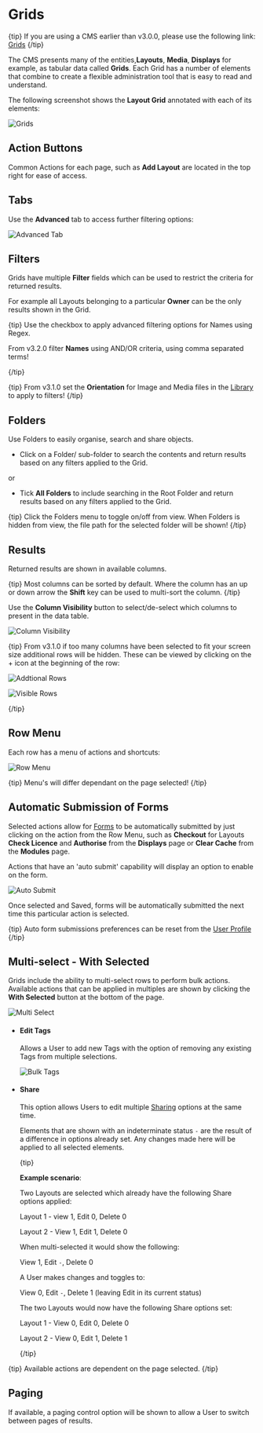 <!--toc=tour-->

# Grids 

{tip}
If you are using a CMS earlier than v3.0.0, please use the following link: [Grids](tour_grids_2.html)
{/tip}

The CMS presents many of the entities,**Layouts**, **Media**, **Displays** for example, as tabular data called **Grids**. Each Grid has a number of elements that combine to create a flexible administration tool that is easy to read and understand.

The following screenshot shows the **Layout Grid** annotated with each of its elements:

![Grids](img/v3_tour_grids.png)

## Action Buttons

Common Actions for each page, such as **Add Layout** are located in the top right for ease of access.

## Tabs

Use the **Advanced** tab to access further filtering options:

![Advanced Tab](img/v3.1_tour_grids_advanced.png)

## Filters

Grids have multiple **Filter** fields which can be used to restrict the criteria for returned results.

For example all Layouts belonging to a particular **Owner** can be the only results shown in the Grid.

{tip}
Use the checkbox to apply advanced filtering options for Names using Regex.

From v3.2.0 filter **Names** using AND/OR criteria, using comma separated terms!

{/tip}

{tip}
From v3.1.0 set the **Orientation** for Image and Media files in the [Library](media_library.html) to apply to filters!
{/tip}

## Folders

Use Folders to easily organise, search and share objects.

- Click on a Folder/ sub-folder to search the contents and return results based on any filters applied to the Grid.

or

- Tick **All Folders** to include searching in the Root Folder and return results based on any filters applied to the Grid.

{tip}
Click the Folders menu to toggle on/off from view.  When Folders is hidden from view, the file path for the selected folder will be shown!
{/tip}

## Results 

Returned results are shown in available columns. 

{tip}
Most columns can be sorted by default. Where the column has an up or down arrow the **Shift** key can be used to multi-sort the column.
{/tip}

Use the **Column Visibility** button to select/de-select which columns to present in the data table.

![Column Visibility](img/v3_tour_column_visibility.png)

{tip}
From v3.1.0 if too many columns have been selected to fit your screen size additional rows will be hidden. These can be viewed by clicking on the + icon at the beginning of the row:

![Addtional Rows](img/v3.1_tour_grids_addtional_rows.png)

![Visible Rows](img/v3.1_tour_grids_visible_rows.png)

{/tip}



## Row Menu

Each row has a menu of actions and shortcuts:

![Row Menu](img/v3_tour_grids_row_menu.png)

{tip}
Menu's will differ dependant on the page selected!
{/tip}

## Automatic Submission of Forms

Selected actions allow for [Forms](tour_forms.html) to be automatically submitted by just clicking on the action from the Row Menu, such as **Checkout** for Layouts **Check Licence** and **Authorise** from the **Displays** page or **Clear Cache** from the **Modules** page. 

Actions that have an 'auto submit' capability will display an option to enable on the form.

![Auto Submit](img/v3_tour_auto_checkout.png)

Once selected and Saved, forms will be automatically submitted the next time this particular action is selected.

{tip}
Auto form submissions preferences can be reset from the [User Profile](tour_user_profile.html)
{/tip}

## Multi-select - With Selected

Grids include the ability to multi-select rows to perform bulk actions. Available actions that can be applied in multiples are shown by clicking the **With Selected** button at the bottom of the page. 

![Multi Select](img/v3_tour_multi_select.png)

- #### Edit Tags

  Allows a User to add new Tags with the option of removing any existing Tags from multiple selections.

  ![Bulk Tags](img/v3_tour_tags.png)

- #### Share

  This option allows Users to edit multiple [Sharing](users_features_and_sharing.html) options at the same time. 

  Elements that are shown with an indeterminate status `-` are the result of a difference in options already set. Any changes made here will be applied to all selected elements.

  {tip}

  **Example scenario**:

  Two Layouts are selected which already have the following Share options applied:

  Layout 1 - view 1, Edit 0, Delete 0

  Layout 2 - View 1, Edit 1, Delete 0

  When multi-selected it would show the following:

  View 1, Edit `-`, Delete 0

  A User makes changes and toggles to:

  View 0, Edit `-`, Delete 1 (leaving Edit in its current status)

  The two Layouts would now have the following Share options set:

  Layout 1 - View 0, Edit 0, Delete 0

  Layout 2 - View 0, Edit 1, Delete 1
  
  {/tip}

{tip}
Available actions are dependent on the page selected.
{/tip}

## Paging

If available, a paging control option will be shown to allow a User to switch between pages of results.

